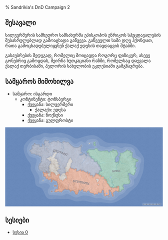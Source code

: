 % Sandrikia's DnD Campaign 2

## შესავალი

სილვერმერის სამხედრო სამსახურმა ეპისკოპოს ენრიკოს სპეცდავალების შესასრულებლად
გამოაცხადა გაწვევა. გაწვეულთ სამი დღე ჰქონდათ, რათა გამოცხადებულიყვნენ ქალაქ
ედესის თავდაცვის შტაბში.

გასაუბრების შედეგად, რომელიც მოიცავდა როგორც ფიზიკურ, ასევე გონებრივ გამოცდას,
შეირჩა ხუთკაციანი რაზმი, რომელსაც დაევალა ქალაქ თერბისაში, პელორის სახელობის
ეკლესიაში გამგზავრება.

## სამყაროს მიმოხილვა

* სამყარო: ისგარდი
    * კონტინენტი: ტონსბერგი
        * ქვეყანა: სილვერმერი
            * ქალაქი: ედესა
        * ქვეყანა: ნოქსუსი
        * ქვეყანა: გულფროსტი

![კონტინეტი ტონსბერგი](./img/tonsberg.png)

## სესიები 

- [სესია 0](sessions/session-0.html)

